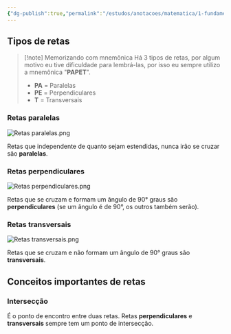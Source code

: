 ```yaml
---
{"dg-publish":true,"permalink":"/estudos/anotacoes/matematica/1-fundamental-1/4-geometria-plana/4-4-detalhando-retas/"}
---
```


## Tipos de retas

> [!note] Memorizando com mnemônica
> Há 3 tipos de retas, por algum motivo eu tive dificuldade para lembrá-las, por isso eu sempre utilizo a mnemônica "**PAPET**".
> - **PA** = Paralelas
> - **PE** = Perpendiculares
> - **T** = Transversais

### Retas paralelas

![Retas paralelas.png](/img/user/assets/Notas/Matem%C3%A1tica%20e%20Natureza/1.%20Fundamental%201/4.%20Geometria%20plana/4.4.%20Detalhando%20retas/Retas%20paralelas.png)

Retas que independente de quanto sejam estendidas, nunca irão se cruzar são **paralelas**.

### Retas perpendiculares

![Retas perpendiculares.png](/img/user/assets/Notas/Matem%C3%A1tica%20e%20Natureza/1.%20Fundamental%201/4.%20Geometria%20plana/4.4.%20Detalhando%20retas/Retas%20perpendiculares.png)

Retas que se cruzam e formam um ângulo de 90° graus são **perpendiculares** (se um ângulo é de 90°, os outros também serão).

### Retas transversais

![Retas transversais.png](/img/user/assets/Notas/Matem%C3%A1tica%20e%20Natureza/1.%20Fundamental%201/4.%20Geometria%20plana/4.4.%20Detalhando%20retas/Retas%20transversais.png)

Retas que se cruzam e não formam um ângulo de 90° graus são **transversais**.

## Conceitos importantes de retas

### Intersecção 

É o ponto de encontro entre duas retas. Retas **perpendiculares** e **transversais** sempre tem um ponto de intersecção.